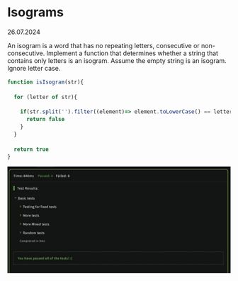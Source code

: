 # Isograms
26.07.2024

An isogram is a word that has no repeating letters, consecutive or non-consecutive. Implement a function that determines whether a string that contains only letters is an isogram. Assume the empty string is an isogram. Ignore letter case.

```js
function isIsogram(str){
  
  for (letter of str){
    
    if(str.split('').filter((element)=> element.toLowerCase() == letter).length>1){
      return false
    }
  }
  
  return true
}
```
![img.png](img.png)
